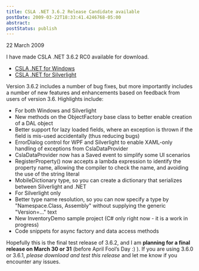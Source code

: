 ```yaml
---
title: CSLA .NET 3.6.2 Release Candidate available
postDate: 2009-03-22T18:33:41.4246768-05:00
abstract: 
postStatus: publish
---
```

22 March 2009

I have made CSLA .NET 3.6.2 RC0 available for download.

- [CSLA .NET for Windows](http://www.lhotka.net/cslanet/download.aspx)
- [CSLA .NET for Silverlight](http://www.lhotka.net/cslalight/download.aspx)


Version 3.6.2 includes a number of bug fixes, but more importantly includes a number of new features and enhancements based on feedback from users of version 3.6. Highlights include:
- For both Windows and Silverlight
- New methods on the ObjectFactory base class to better enable creation of a DAL object
- Better support for lazy loaded fields, where an exception is thrown if the field is mis-used accidentally (thus reducing bugs)
- ErrorDialog control for WPF and Silverlight to enable XAML-only handling of exceptions from CslaDataProvider
- CslaDataProvider now has a Saved event to simplify some UI scenarios
- RegisterProperty() now accepts a lambda expression to identify the property name, allowing the compiler to check the name, and avoiding the use of the string literal
- MobileDictionary type, so you can create a dictionary that serializes between Silverlight and .NET
- For Silverlight only
- Better type name resolution, so you can now specify a type by "Namespace.Class, Assembly" without supplying the generic "Version=..." text
- New InventoryDemo sample project (C# only right now - it is a work in progress)
- Code snippets for async factory and data access methods


Hopefully this is the final test release of 3.6.2, and I am **planning for a final release on March 30 or 31** (before April Fool’s Day :) ). If you are using 3.6.0 or 3.6.1, *please download and test this release* and let me know if you encounter any issues.
